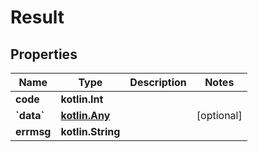 
# Result

## Properties
Name | Type | Description | Notes
------------ | ------------- | ------------- | -------------
**code** | **kotlin.Int** |  | 
**&#x60;data&#x60;** | [**kotlin.Any**](.md) |  |  [optional]
**errmsg** | **kotlin.String** |  | 



